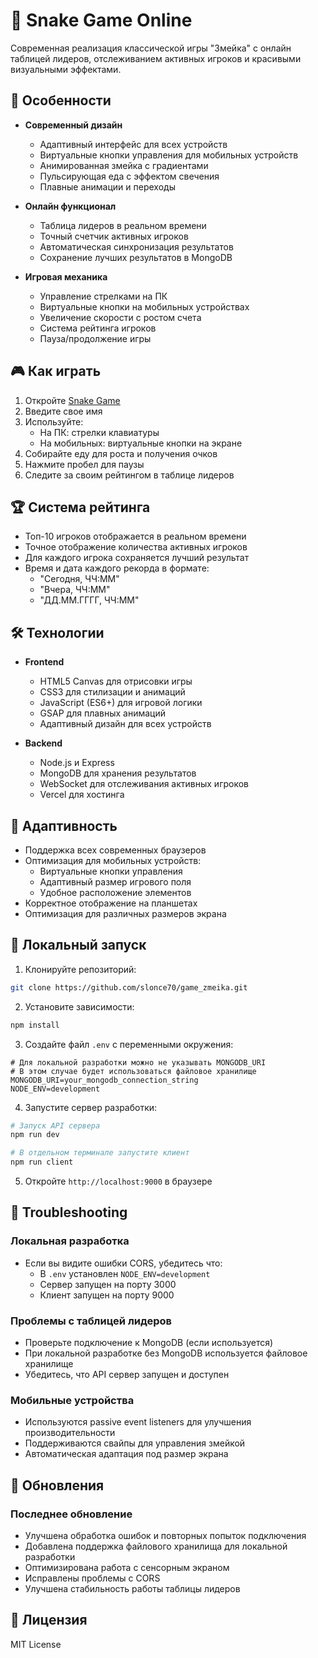 # 🐍 Snake Game Online

Современная реализация классической игры "Змейка" с онлайн таблицей лидеров, отслеживанием активных игроков и красивыми визуальными эффектами.

## 🌟 Особенности

- **Современный дизайн**
  - Адаптивный интерфейс для всех устройств
  - Виртуальные кнопки управления для мобильных устройств
  - Анимированная змейка с градиентами
  - Пульсирующая еда с эффектом свечения
  - Плавные анимации и переходы

- **Онлайн функционал**
  - Таблица лидеров в реальном времени
  - Точный счетчик активных игроков
  - Автоматическая синхронизация результатов
  - Сохранение лучших результатов в MongoDB

- **Игровая механика**
  - Управление стрелками на ПК
  - Виртуальные кнопки на мобильных устройствах
  - Увеличение скорости с ростом счета
  - Система рейтинга игроков
  - Пауза/продолжение игры

## 🎮 Как играть

1. Откройте [Snake Game](https://game-zmeika.vercel.app/)
2. Введите свое имя
3. Используйте:
   - На ПК: стрелки клавиатуры
   - На мобильных: виртуальные кнопки на экране
4. Собирайте еду для роста и получения очков
5. Нажмите пробел для паузы
6. Следите за своим рейтингом в таблице лидеров

## 🏆 Система рейтинга

- Топ-10 игроков отображается в реальном времени
- Точное отображение количества активных игроков
- Для каждого игрока сохраняется лучший результат
- Время и дата каждого рекорда в формате:
  - "Сегодня, ЧЧ:ММ"
  - "Вчера, ЧЧ:ММ"
  - "ДД.ММ.ГГГГ, ЧЧ:ММ"

## 🛠 Технологии

- **Frontend**
  - HTML5 Canvas для отрисовки игры
  - CSS3 для стилизации и анимаций
  - JavaScript (ES6+) для игровой логики
  - GSAP для плавных анимаций
  - Адаптивный дизайн для всех устройств

- **Backend**
  - Node.js и Express
  - MongoDB для хранения результатов
  - WebSocket для отслеживания активных игроков
  - Vercel для хостинга

## 📱 Адаптивность

- Поддержка всех современных браузеров
- Оптимизация для мобильных устройств:
  - Виртуальные кнопки управления
  - Адаптивный размер игрового поля
  - Удобное расположение элементов
- Корректное отображение на планшетах
- Оптимизация для различных размеров экрана

## 🚀 Локальный запуск

1. Клонируйте репозиторий:
```bash
git clone https://github.com/slonce70/game_zmeika.git
```

2. Установите зависимости:
```bash
npm install
```

3. Создайте файл `.env` с переменными окружения:
```env
# Для локальной разработки можно не указывать MONGODB_URI
# В этом случае будет использоваться файловое хранилище
MONGODB_URI=your_mongodb_connection_string
NODE_ENV=development
```

4. Запустите сервер разработки:
```bash
# Запуск API сервера
npm run dev

# В отдельном терминале запустите клиент
npm run client
```

5. Откройте `http://localhost:9000` в браузере

## 🔧 Troubleshooting

### Локальная разработка
- Если вы видите ошибки CORS, убедитесь что:
  - В `.env` установлен `NODE_ENV=development`
  - Сервер запущен на порту 3000
  - Клиент запущен на порту 9000

### Проблемы с таблицей лидеров
- Проверьте подключение к MongoDB (если используется)
- При локальной разработке без MongoDB используется файловое хранилище
- Убедитесь, что API сервер запущен и доступен

### Мобильные устройства
- Используются passive event listeners для улучшения производительности
- Поддерживаются свайпы для управления змейкой
- Автоматическая адаптация под размер экрана

## 🔄 Обновления

### Последнее обновление
- Улучшена обработка ошибок и повторных попыток подключения
- Добавлена поддержка файлового хранилища для локальной разработки
- Оптимизирована работа с сенсорным экраном
- Исправлены проблемы с CORS
- Улучшена стабильность работы таблицы лидеров

## 📝 Лицензия

MIT License 